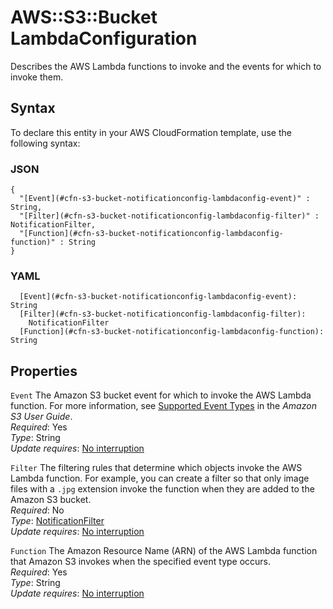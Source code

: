 # AWS::S3::Bucket LambdaConfiguration<a name="aws-properties-s3-bucket-notificationconfig-lambdaconfig"></a>

Describes the AWS Lambda functions to invoke and the events for which to invoke them\.

## Syntax<a name="aws-properties-s3-bucket-notificationconfig-lambdaconfig-syntax"></a>

To declare this entity in your AWS CloudFormation template, use the following syntax:

### JSON<a name="aws-properties-s3-bucket-notificationconfig-lambdaconfig-syntax.json"></a>

```
{
  "[Event](#cfn-s3-bucket-notificationconfig-lambdaconfig-event)" : String,
  "[Filter](#cfn-s3-bucket-notificationconfig-lambdaconfig-filter)" : NotificationFilter,
  "[Function](#cfn-s3-bucket-notificationconfig-lambdaconfig-function)" : String
}
```

### YAML<a name="aws-properties-s3-bucket-notificationconfig-lambdaconfig-syntax.yaml"></a>

```
  [Event](#cfn-s3-bucket-notificationconfig-lambdaconfig-event): String
  [Filter](#cfn-s3-bucket-notificationconfig-lambdaconfig-filter): 
    NotificationFilter
  [Function](#cfn-s3-bucket-notificationconfig-lambdaconfig-function): String
```

## Properties<a name="aws-properties-s3-bucket-notificationconfig-lambdaconfig-properties"></a>

`Event`  <a name="cfn-s3-bucket-notificationconfig-lambdaconfig-event"></a>
The Amazon S3 bucket event for which to invoke the AWS Lambda function\. For more information, see [Supported Event Types](https://docs.aws.amazon.com/AmazonS3/latest/dev/NotificationHowTo.html) in the *Amazon S3 User Guide*\.  
*Required*: Yes  
*Type*: String  
*Update requires*: [No interruption](https://docs.aws.amazon.com/AWSCloudFormation/latest/UserGuide/using-cfn-updating-stacks-update-behaviors.html#update-no-interrupt)

`Filter`  <a name="cfn-s3-bucket-notificationconfig-lambdaconfig-filter"></a>
The filtering rules that determine which objects invoke the AWS Lambda function\. For example, you can create a filter so that only image files with a `.jpg` extension invoke the function when they are added to the Amazon S3 bucket\.  
*Required*: No  
*Type*: [NotificationFilter](aws-properties-s3-bucket-notificationconfiguration-config-filter.md)  
*Update requires*: [No interruption](https://docs.aws.amazon.com/AWSCloudFormation/latest/UserGuide/using-cfn-updating-stacks-update-behaviors.html#update-no-interrupt)

`Function`  <a name="cfn-s3-bucket-notificationconfig-lambdaconfig-function"></a>
The Amazon Resource Name \(ARN\) of the AWS Lambda function that Amazon S3 invokes when the specified event type occurs\.  
*Required*: Yes  
*Type*: String  
*Update requires*: [No interruption](https://docs.aws.amazon.com/AWSCloudFormation/latest/UserGuide/using-cfn-updating-stacks-update-behaviors.html#update-no-interrupt)